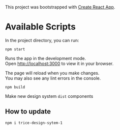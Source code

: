 This project was bootstrapped with [Create React App](https://github.com/facebook/create-react-app).

# Available Scripts

In the project directory, you can run:

`npm start`

Runs the app in the development mode.\
Open [http://localhost:3000](http://localhost:3000) to view it in your browser.

The page will reload when you make changes.\
You may also see any lint errors in the console.

`npm build`

Make new design system `dist` components

## How to update

`npm i trice-design-sytem-1`